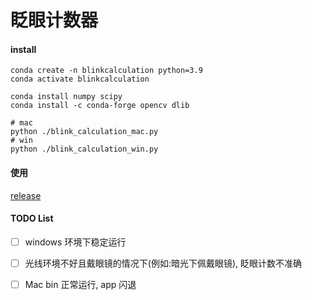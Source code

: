 # 眨眼计数器

#### install
```
conda create -n blinkcalculation python=3.9
conda activate blinkcalculation

conda install numpy scipy
conda install -c conda-forge opencv dlib

# mac
python ./blink_calculation_mac.py
# win
python ./blink_calculation_win.py
```

#### 使用
[release](https://github.com/thinkhp/blink-calculation/releases)

#### TODO List
-[ ] windows 环境下稳定运行
-[ ] 光线环境不好且戴眼镜的情况下(例如:暗光下佩戴眼镜), 眨眼计数不准确
-[ ] Mac bin 正常运行, app 闪退


